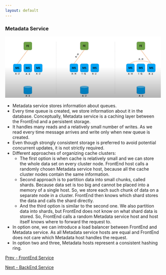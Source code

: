 ```yaml
---
layout: default
---
```


### Metadata Service

![Metadata Service](../assets/dmq_ms.png)

- Metadata service stores information about queues. 
- Every time queue is created, we store information about it in the database. Conceptually, Metadata service is a caching layer between the FrontEnd and a persistent
storage.
- It handles many reads and a relatively small number of writes. As we read every time message arrives and write only when new queue is created.
- Even though strongly consistent storage is preferred to avoid potential concurrent updates, it is not strictly required.
- Different approaches of organizing cache clusters:
  - The first option is when cache is relatively small and we can store the whole data set on every cluster node. FrontEnd host calls a randomly chosen Metadata service host, because all the cache cluster nodes contain the same information.
  - Second approach is to partition data into small chunks, called shards. Because data set is too big and cannot be placed into a memory of a single host. So, we store each such chunk of data on a separate node in a cluster. FrontEnd then knows which shard stores the data and calls the shard directly.
  - And the third option is similar to the second one. We also partition data into shards, but FrontEnd does not know on what shard data is stored. So, FrontEnd calls a random Metadata service host and host itself knows where to forward the request to.
- In option one, we can introduce a load balancer between FrontEnd and Metadata service. As all Metadata service hosts are equal and FrontEnd does not care which Metadata host
handles the request.
- In option two and three, Metadata hosts represent a consistent hashing ring.

[Prev - FrontEnd Service](system-design-interview-distributed-message-queue-frontend-service)  	

[Next - BackEnd Service](system-design-interview-distributed-message-queue-backend-service)  
